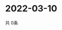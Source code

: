 # 2022-03-10
  共 0条

  <!-- BEGIN -->
  <!-- 最后更新时间Thu Mar 10 2022 03:11:35 GMT+0000 (Coordinated Universal Time) -->
  
  <!-- END -->
  
  